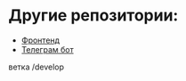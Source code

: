 # Другие репозитории:

- [Фронтенд](https://github.com/anunknowperson/qwerty-frontend)
- [Телеграм бот](https://github.com/Fra1sse/qwerty-telegram)

ветка /develop
